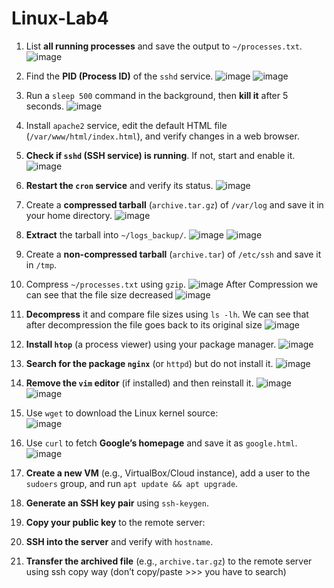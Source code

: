 # Linux-Lab4
1. List **all running processes** and save the output to `~/processes.txt`.  ![image](https://github.com/user-attachments/assets/20c281fb-651e-4b61-b2a4-9ac3db764925)

2. Find the **PID (Process ID)** of the `sshd` service.  ![image](https://github.com/user-attachments/assets/66dfb3ad-acb6-457f-b015-a2d9bc3cc7c9)  ![image](https://github.com/user-attachments/assets/46ef5102-1a79-44b8-8176-3f07fa5408ae)


3. Run a `sleep 500` command in the background, then **kill it** after 5 seconds. ![image](https://github.com/user-attachments/assets/5ddc8905-3fc0-487a-9946-45fe076ebf3d)
 

4. Install `apache2` service, edit the default HTML file (`/var/www/html/index.html`), and verify changes in a web browser. 
  
5. **Check if `sshd` (SSH service) is running**. If not, start and enable it.  ![image](https://github.com/user-attachments/assets/def60fc6-0715-4289-b419-bb6822d11b45)

6. **Restart the `cron` service** and verify its status.  ![image](https://github.com/user-attachments/assets/e15e214c-c0e5-4476-bf9f-543626cc1553)


7. Create a **compressed tarball** (`archive.tar.gz`) of `/var/log` and save it in your home directory.  ![image](https://github.com/user-attachments/assets/e3938a2c-b347-44be-992c-3f9a79b6ff2b)

8. **Extract** the tarball into `~/logs_backup/`.   ![image](https://github.com/user-attachments/assets/2f358182-81b3-43df-9947-ca1936f7a798) ![image](https://github.com/user-attachments/assets/61187d1a-3ff4-4ea3-a004-6f4fec557fcb)


9. Create a **non-compressed tarball** (`archive.tar`) of `/etc/ssh` and save it in `/tmp`.  

10. Compress `~/processes.txt` using `gzip`.  ![image](https://github.com/user-attachments/assets/2987a53b-f45c-46b6-aa7b-926b6f246faf) After Compression we can see that the file size decreased ![image](https://github.com/user-attachments/assets/940ecb47-19a0-49c1-9416-2ce22512034c)


11. **Decompress** it and compare file sizes using `ls -lh`.  We can see that after decompression the file goes back to its original size ![image](https://github.com/user-attachments/assets/e07c2432-227f-4dc4-9bac-7e3431d31d90)


12. **Install `htop`** (a process viewer) using your package manager.  ![image](https://github.com/user-attachments/assets/19e0d13d-8aa3-450a-81ee-191cdefca3fc)

13. **Search for the package `nginx`** (or `httpd`) but do not install it.  ![image](https://github.com/user-attachments/assets/ef0fbfef-fb1c-4640-ae02-e3ac2c7d365d)

14. **Remove the `vim` editor** (if installed) and then reinstall it.  ![image](https://github.com/user-attachments/assets/9740d9fc-305b-413b-b6df-82179875064a)                        
 ![image](https://github.com/user-attachments/assets/9441dd23-aa2c-4b5e-98ed-2066a3aba37b)


15. Use `wget` to download the Linux kernel source:  
   ![image](https://github.com/user-attachments/assets/c090190e-eaf9-4853-8c87-c0a7ce2ce40e)

16. Use `curl` to fetch **Google’s homepage** and save it as `google.html`.  ![image](https://github.com/user-attachments/assets/e80f69c8-1454-4805-9ea0-352e16fab464)


17. **Create a new VM** (e.g., VirtualBox/Cloud instance), add a user to the `sudoers` group, and run `apt update && apt upgrade`.  
18. **Generate an SSH key pair** using `ssh-keygen`.  
19. **Copy your public key** to the remote server:  
20. **SSH into the server** and verify with `hostname`.  
21. **Transfer the archived file** (e.g., `archive.tar.gz`) to the remote server using ssh copy way (don’t copy/paste >>> you have to search)



